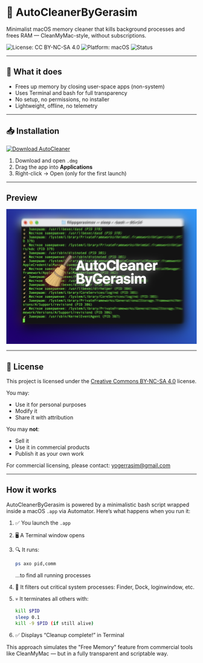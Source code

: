 # 🧹 AutoCleanerByGerasim

Minimalist macOS memory cleaner that kills background processes and frees RAM — CleanMyMac-style, without subscriptions.

![License: CC BY-NC-SA 4.0](https://img.shields.io/badge/License-CC%20BY--NC--SA%204.0-lightgrey.svg)
![Platform: macOS](https://img.shields.io/badge/platform-macOS-blue)
![Status](https://img.shields.io/badge/version-1.0.0-green)

---

## 🧠 What it does

- Frees up memory by closing user-space apps (non-system)
- Uses Terminal and bash for full transparency
- No setup, no permissions, no installer
- Lightweight, offline, no telemetry

---

## 📥 Installation

[![Download AutoCleaner](https://img.shields.io/badge/⬇️%20Download-AutoCleanerByGerasim.dmg-blue)](https://github.com/Yogerasim/AutoCleanerByGerasim/releases/latest)

1. Download and open `.dmg`
2. Drag the app into **Applications**
3. Right-click → Open (only for the first launch)

---

## Preview

<img src="Screenshots/drag-to-install.png" width="600" alt="Drag to install UI">

---

## 🧾 License

This project is licensed under the [Creative Commons BY-NC-SA 4.0](https://creativecommons.org/licenses/by-nc-sa/4.0/) license.

You may:
- Use it for personal purposes
- Modify it
- Share it with attribution

You may **not**:
- Sell it
- Use it in commercial products
- Publish it as your own work

For commercial licensing, please contact: yogerrasim@gmail.com

---

## How it works

AutoCleanerByGerasim is powered by a minimalistic bash script wrapped inside a macOS `.app` via Automator.
Here’s what happens when you run it:

1. ✅ You launch the `.app`
2. 🖥 A Terminal window opens
3. 🔍 It runs:
   ```bash
   ps axo pid,comm
   ```
   ...to find all running processes

4. 🧠 It filters out critical system processes:
   Finder, Dock, loginwindow, etc.

5. 💀 It terminates all others with:
   ```bash
   kill $PID
   sleep 0.1
   kill -9 $PID (if still alive)
   ```

6. ✅ Displays “Cleanup complete!” in Terminal

This approach simulates the "Free Memory" feature from commercial tools like CleanMyMac — but in a fully transparent and scriptable way.

